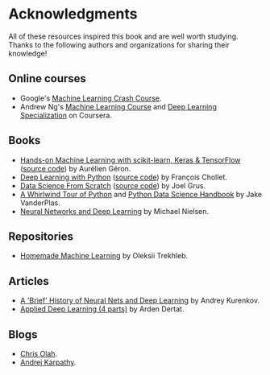 # Acknowledgments

All of these resources inspired this book and are well worth studying. Thanks to the following authors and organizations for sharing their knowledge!

## Online courses

- Google's [Machine Learning Crash Course](https://developers.google.com/machine-learning/crash-course).
- Andrew Ng's [Machine Learning Course](https://www.coursera.org/learn/machine-learning) and [Deep Learning Specialization](https://www.deeplearning.ai/) on Coursera.

## Books

- [Hands-on Machine Learning with scikit-learn, Keras & TensorFlow](https://www.oreilly.com/library/view/hands-on-machine-learning/9781492032632/) ([source code](https://github.com/ageron/handson-ml2)) by Aurélien Géron.
- [Deep Learning with Python](https://www.manning.com/books/deep-learning-with-python) ([source code](https://github.com/fchollet/deep-learning-with-python-notebooks)) by François Chollet.
- [Data Science From Scratch](https://www.oreilly.com/library/view/data-science-from/9781492041122/) ([source code](https://github.com/joelgrus/data-science-from-scratch)) by Joel Grus.
- [A Whirlwind Tour of Python](https://jakevdp.github.io/WhirlwindTourOfPython/) and [Python Data Science Handbook](https://jakevdp.github.io/PythonDataScienceHandbook/) by Jake VanderPlas.
- [Neural Networks and Deep Learning](http://neuralnetworksanddeeplearning.com/) by Michael Nielsen.

## Repositories

- [Homemade Machine Learning](https://github.com/trekhleb/homemade-machine-learning) by Oleksii Trekhleb.

## Articles

- [A 'Brief' History of Neural Nets and Deep Learning](http://www.andreykurenkov.com/writing/ai/a-brief-history-of-neural-nets-and-deep-learning/) by Andrey Kurenkov.
- [Applied Deep Learning (4 parts)](https://towardsdatascience.com/applied-deep-learning-part-1-artificial-neural-networks-d7834f67a4f6) by Arden Dertat.

## Blogs

- [Chris Olah](http://colah.github.io/).
- [Andrej Karpathy](https://karpathy.github.io/).
